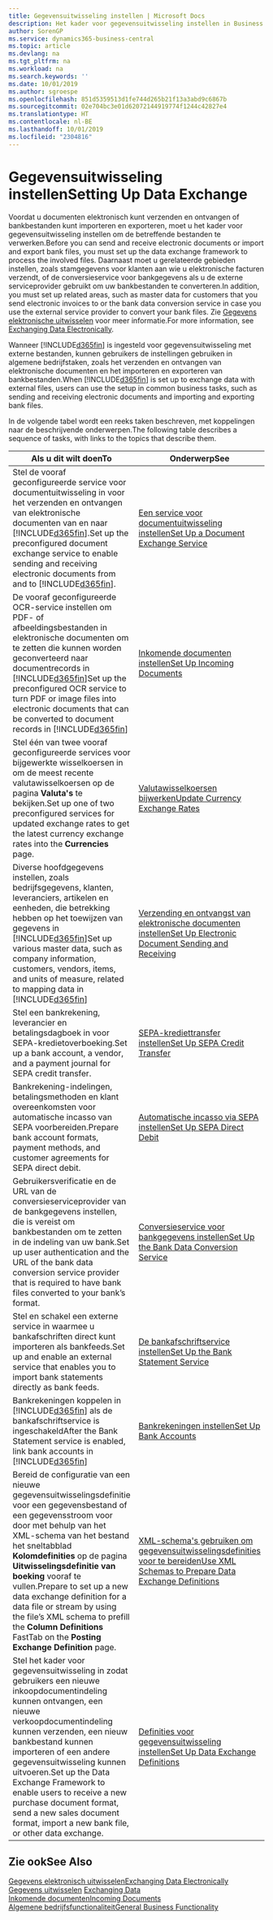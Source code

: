 ```yaml
---
title: Gegevensuitwisseling instellen | Microsoft Docs
description: Het kader voor gegevensuitwisseling instellen in Business Central.
author: SorenGP
ms.service: dynamics365-business-central
ms.topic: article
ms.devlang: na
ms.tgt_pltfrm: na
ms.workload: na
ms.search.keywords: ''
ms.date: 10/01/2019
ms.author: sgroespe
ms.openlocfilehash: 851d5359513d1fe744d265b21f13a3abd9c6867b
ms.sourcegitcommit: 02e704bc3e01d62072144919774f1244c42827e4
ms.translationtype: HT
ms.contentlocale: nl-BE
ms.lasthandoff: 10/01/2019
ms.locfileid: "2304816"
---
```

# <a name="setting-up-data-exchange"></a><span data-ttu-id="327ce-103">Gegevensuitwisseling instellen</span><span class="sxs-lookup"><span data-stu-id="327ce-103">Setting Up Data Exchange</span></span>
<span data-ttu-id="327ce-104">Voordat u documenten elektronisch kunt verzenden en ontvangen of bankbestanden kunt importeren en exporteren, moet u het kader voor gegevensuitwisseling instellen om de betreffende bestanden te verwerken.</span><span class="sxs-lookup"><span data-stu-id="327ce-104">Before you can send and receive electronic documents or import and export bank files, you must set up the data exchange framework to process the involved files.</span></span> <span data-ttu-id="327ce-105">Daarnaast moet u gerelateerde gebieden instellen, zoals stamgegevens voor klanten aan wie u elektronische facturen verzendt, of de conversieservice voor bankgegevens als u de externe serviceprovider gebruikt om uw bankbestanden te converteren.</span><span class="sxs-lookup"><span data-stu-id="327ce-105">In addition, you must set up related areas, such as master data for customers that you send electronic invoices to or the bank data conversion service in case you use the external service provider to convert your bank files.</span></span> <span data-ttu-id="327ce-106">Zie [Gegevens elektronische uitwisselen](across-data-exchange.md) voor meer informatie.</span><span class="sxs-lookup"><span data-stu-id="327ce-106">For more information, see [Exchanging Data Electronically](across-data-exchange.md).</span></span>  

 <span data-ttu-id="327ce-107">Wanneer [!INCLUDE[d365fin](includes/d365fin_md.md)] is ingesteld voor gegevensuitwisseling met externe bestanden, kunnen gebruikers de instellingen gebruiken in algemene bedrijfstaken, zoals het verzenden en ontvangen van elektronische documenten en het importeren en exporteren van bankbestanden.</span><span class="sxs-lookup"><span data-stu-id="327ce-107">When [!INCLUDE[d365fin](includes/d365fin_md.md)] is set up to exchange data with external files, users can use the setup in common business tasks, such as sending and receiving electronic documents and importing and exporting bank files.</span></span>  

 <span data-ttu-id="327ce-108">In de volgende tabel wordt een reeks taken beschreven, met koppelingen naar de beschrijvende onderwerpen.</span><span class="sxs-lookup"><span data-stu-id="327ce-108">The following table describes a sequence of tasks, with links to the topics that describe them.</span></span>  

|<span data-ttu-id="327ce-109">**Als u dit wilt doen**</span><span class="sxs-lookup"><span data-stu-id="327ce-109">**To**</span></span>|<span data-ttu-id="327ce-110">**Onderwerp**</span><span class="sxs-lookup"><span data-stu-id="327ce-110">**See**</span></span>|  
|------------|-------------|  
|<span data-ttu-id="327ce-111">Stel de vooraf geconfigureerde service voor documentuitwisseling in voor het verzenden en ontvangen van elektronische documenten van en naar [!INCLUDE[d365fin](includes/d365fin_md.md)].</span><span class="sxs-lookup"><span data-stu-id="327ce-111">Set up the preconfigured document exchange service to enable sending and receiving electronic documents from and to [!INCLUDE[d365fin](includes/d365fin_md.md)].</span></span>|[<span data-ttu-id="327ce-112">Een service voor documentuitwisseling instellen</span><span class="sxs-lookup"><span data-stu-id="327ce-112">Set Up a Document Exchange Service</span></span>](across-how-to-set-up-a-document-exchange-service.md)|  
|<span data-ttu-id="327ce-113">De vooraf geconfigureerde OCR-service instellen om PDF- of afbeeldingsbestanden in elektronische documenten om te zetten die kunnen worden geconverteerd naar documentrecords in [!INCLUDE[d365fin](includes/d365fin_md.md)]</span><span class="sxs-lookup"><span data-stu-id="327ce-113">Set up the preconfigured OCR service to turn PDF or image files into electronic documents that can be converted to document records in [!INCLUDE[d365fin](includes/d365fin_md.md)]</span></span>|[<span data-ttu-id="327ce-114">Inkomende documenten instellen</span><span class="sxs-lookup"><span data-stu-id="327ce-114">Set Up Incoming Documents</span></span>](across-how-setup-income-documents.md)|  
|<span data-ttu-id="327ce-115">Stel één van twee vooraf geconfigureerde services voor bijgewerkte wisselkoersen in om de meest recente valutawisselkoersen op de pagina **Valuta's** te bekijken.</span><span class="sxs-lookup"><span data-stu-id="327ce-115">Set up one of two preconfigured services for updated exchange rates to get the latest currency exchange rates into the **Currencies** page.</span></span>|[<span data-ttu-id="327ce-116">Valutawisselkoersen bijwerken</span><span class="sxs-lookup"><span data-stu-id="327ce-116">Update Currency Exchange Rates</span></span>](finance-how-update-currencies.md)|  
|<span data-ttu-id="327ce-117">Diverse hoofdgegevens instellen, zoals bedrijfsgegevens, klanten, leveranciers, artikelen en eenheden, die betrekking hebben op het toewijzen van gegevens in [!INCLUDE[d365fin](includes/d365fin_md.md)]</span><span class="sxs-lookup"><span data-stu-id="327ce-117">Set up various master data, such as company information, customers, vendors, items, and units of measure, related to mapping data in [!INCLUDE[d365fin](includes/d365fin_md.md)]</span></span>|[<span data-ttu-id="327ce-118">Verzending en ontvangst van elektronische documenten instellen</span><span class="sxs-lookup"><span data-stu-id="327ce-118">Set Up Electronic Document Sending and Receiving</span></span>](across-how-to-set-up-electronic-document-sending-and-receiving.md)|  
|<span data-ttu-id="327ce-119">Stel een bankrekening, leverancier en betalingsdagboek in voor SEPA-kredietoverboeking.</span><span class="sxs-lookup"><span data-stu-id="327ce-119">Set up a bank account, a vendor, and a payment journal for SEPA credit transfer.</span></span>|[<span data-ttu-id="327ce-120">SEPA-krediettransfer instellen</span><span class="sxs-lookup"><span data-stu-id="327ce-120">Set Up SEPA Credit Transfer</span></span>](finance-how-to-set-up-sepa-credit-transfer.md)|  
|<span data-ttu-id="327ce-121">Bankrekening-indelingen, betalingsmethoden en klant overeenkomsten voor automatische incasso van SEPA voorbereiden.</span><span class="sxs-lookup"><span data-stu-id="327ce-121">Prepare bank account formats, payment methods, and customer agreements for SEPA direct debit.</span></span>|[<span data-ttu-id="327ce-122">Automatische incasso via SEPA instellen</span><span class="sxs-lookup"><span data-stu-id="327ce-122">Set Up SEPA Direct Debit</span></span>](finance-how-to-set-up-sepa-direct-debit.md)|  
|<span data-ttu-id="327ce-123">Gebruikersverificatie en de URL van de conversieserviceprovider van de bankgegevens instellen, die is vereist om bankbestanden om te zetten in de indeling van uw bank.</span><span class="sxs-lookup"><span data-stu-id="327ce-123">Set up user authentication and the URL of the bank data conversion service provider that is required to have bank files converted to your bank’s format.</span></span>|[<span data-ttu-id="327ce-124">Conversieservice voor bankgegevens instellen</span><span class="sxs-lookup"><span data-stu-id="327ce-124">Set Up the Bank Data Conversion Service</span></span>](bank-how-setup-bank-data-conversion-service.md)|  
|<span data-ttu-id="327ce-125">Stel en schakel een externe service in waarmee u bankafschriften direct kunt importeren als bankfeeds.</span><span class="sxs-lookup"><span data-stu-id="327ce-125">Set up and enable an external service that enables you to import bank statements directly as bank feeds.</span></span>|[<span data-ttu-id="327ce-126">De bankafschriftservice instellen</span><span class="sxs-lookup"><span data-stu-id="327ce-126">Set Up the Bank Statement Service</span></span>](bank-how-setup-bank-statement-service.md)|  
|<span data-ttu-id="327ce-127">Bankrekeningen koppelen in [!INCLUDE[d365fin](includes/d365fin_md.md)] als de bankafschriftservice is ingeschakeld</span><span class="sxs-lookup"><span data-stu-id="327ce-127">After the Bank Statement service is enabled, link bank accounts in [!INCLUDE[d365fin](includes/d365fin_md.md)]</span></span>|[<span data-ttu-id="327ce-128">Bankrekeningen instellen</span><span class="sxs-lookup"><span data-stu-id="327ce-128">Set Up Bank Accounts</span></span>](bank-how-setup-bank-accounts.md)|  
|<span data-ttu-id="327ce-129">Bereid de configuratie van een nieuwe gegevensuitwisselingsdefinitie voor een gegevensbestand of een gegevensstroom voor door met behulp van het XML-schema van het bestand het sneltabblad **Kolomdefinities** op de pagina **Uitwisselingsdefinitie van boeking** vooraf te vullen.</span><span class="sxs-lookup"><span data-stu-id="327ce-129">Prepare to set up a new data exchange definition for a data file or stream by using the file’s XML schema to prefill the **Column Definitions** FastTab on the **Posting Exchange Definition** page.</span></span>|[<span data-ttu-id="327ce-130">XML-schema's gebruiken om gegevensuitwisselingsdefinities voor te bereiden</span><span class="sxs-lookup"><span data-stu-id="327ce-130">Use XML Schemas to Prepare Data Exchange Definitions</span></span>](across-how-to-use-xml-schemas-to-prepare-data-exchange-definitions.md)|  
|<span data-ttu-id="327ce-131">Stel het kader voor gegevensuitwisseling in zodat gebruikers een nieuwe inkoopdocumentindeling kunnen ontvangen, een nieuwe verkoopdocumentindeling kunnen verzenden, een nieuw bankbestand kunnen importeren of een andere gegevensuitwisseling kunnen uitvoeren.</span><span class="sxs-lookup"><span data-stu-id="327ce-131">Set up the Data Exchange Framework to enable users to receive a new purchase document format, send a new sales document format, import a new bank file, or other data exchange.</span></span>|[<span data-ttu-id="327ce-132">Definities voor gegevensuitwisseling instellen</span><span class="sxs-lookup"><span data-stu-id="327ce-132">Set Up Data Exchange Definitions</span></span>](across-how-to-set-up-data-exchange-definitions.md)|  

## <a name="see-also"></a><span data-ttu-id="327ce-133">Zie ook</span><span class="sxs-lookup"><span data-stu-id="327ce-133">See Also</span></span>  
[<span data-ttu-id="327ce-134">Gegevens elektronisch uitwisselen</span><span class="sxs-lookup"><span data-stu-id="327ce-134">Exchanging Data Electronically</span></span>](across-data-exchange.md)  
<span data-ttu-id="327ce-135">[Gegevens uitwisselen](across-exchange-data.md) </span><span class="sxs-lookup"><span data-stu-id="327ce-135">[Exchanging Data](across-exchange-data.md) </span></span>  
[<span data-ttu-id="327ce-136">Inkomende documenten</span><span class="sxs-lookup"><span data-stu-id="327ce-136">Incoming Documents</span></span>](across-income-documents.md)  
[<span data-ttu-id="327ce-137">Algemene bedrijfsfunctionaliteit</span><span class="sxs-lookup"><span data-stu-id="327ce-137">General Business Functionality</span></span>](ui-across-business-areas.md)  

